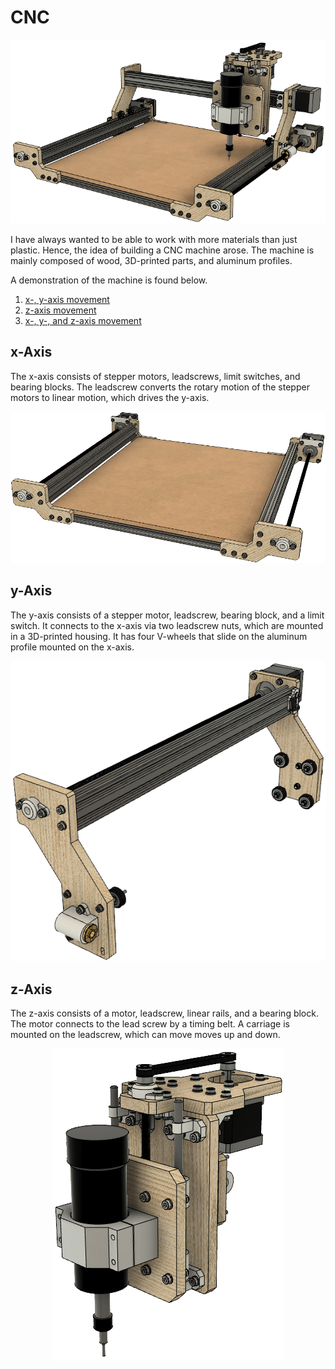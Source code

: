 # CNC
<p align="center">
  <img src="Images/Assembly.png">
</p> 

I have always wanted to be able to work with more materials than just plastic. Hence, the idea of building a CNC machine arose. The machine is mainly composed of wood, 3D-printed parts, and aluminum profiles.

A demonstration of the machine is found below.
1. [x-, y-axis movement](https://youtu.be/SKr2g4cNDo0)
1. [z-axis movement](https://youtu.be/zbdB29ODgsI)
1. [x-, y-, and z-axis movement](https://youtu.be/WUcssfh0N9U)

## x-Axis
The x-axis consists of stepper motors, leadscrews, limit switches, and bearing blocks. The leadscrew converts the rotary motion of the stepper motors to linear motion, which drives the y-axis.

<p align="center">
  <img src="Images/xAxis.png">
</p>

## y-Axis
The y-axis consists of a stepper motor, leadscrew, bearing block, and a limit switch. It connects to the x-axis via two leadscrew nuts, which are mounted in a 3D-printed housing. It has four V-wheels that slide on the aluminum profile mounted on the x-axis. 

<p align="center">
  <img src="Images/yAxis.png">
</p>

## z-Axis
The z-axis consists of a motor, leadscrew, linear rails, and a bearing block. The motor connects to the lead screw by a timing belt. A carriage is mounted on the leadscrew, which can move moves up and down.  

<p align="center">
  <img src="Images/zAxis.png">
</p>
